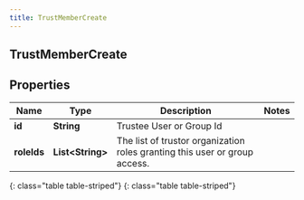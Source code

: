 ```yaml
---
title: TrustMemberCreate
---
```

## TrustMemberCreate


## Properties

| Name | Type | Description | Notes |
| ------------ | ------------- | ------------- | ------------- |
| **id** | **String** | Trustee User or Group Id |  |
| **roleIds** | **List&lt;String&gt;** | The list of trustor organization roles granting this user or group access. |  |
{: class="table table-striped"}
{: class="table table-striped"}


